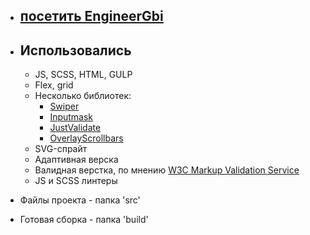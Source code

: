 * ## [посетить EngineerGbi](https://www.engineergbi.ru/ "Сайт EngineerGbi")

* ## Использовались
    - JS, SCSS, HTML, GULP
    - Flex, grid
    - Несколько библиотек:  
        - [Swiper](https://swiperjs.com/)
        - [Inputmask](https://robinherbots.github.io/Inputmask/)
        - [JustValidate](https://just-validate.dev/)
        - [OverlayScrollbars](https://kingsora.github.io/OverlayScrollbars/)
    - SVG-спрайт
    - Адаптивная верска
    - Валидная верстка, по мнению [W3C Markup Validation Service](https://validator.w3.org/)
    - JS и SCSS линтеры
* Файлы проекта - папка 'src'
* Готовая сборка - папка 'build'

